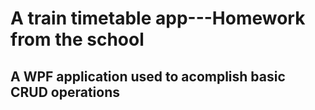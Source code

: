 # A train timetable app---Homework from the school
## A WPF application used to acomplish basic CRUD operations
